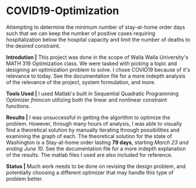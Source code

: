 # COVID19-Optimization
Attempting to determine the minimum number of stay-at-home order days such that we can keep the number of positive cases requiring hospitalization below the hospital capacity and limit the number of deaths to the desired constraint.

**Introdution |**
This project was done in the scope of Walla Walla University's MATH 319 Optimization class. We were tasked with picking a topic and designing an optimization problem to solve. I chose COVID19 because of it's relevance to today. See the documentation file for a more indepth analysis of the relevance of the project, system formulation, and more. 

**Tools Used |**
I used Matlab's built in Sequential Quadratic Programming Optimizer _fmincon_ utilizing both the linear and nonlinear constraint functions.

**Results |**
I was unsuccessful in getting the algorithm to optimize the problem. However, through many hours of analysis, I was able to visually find a theoretical solution by manually iterating through possibilities and examining the graph of each. The theoretical solution for the state of Washington is a Stay-at-home order lasting **79 days**, starting _March 23 and ending June 10_. See the documentation file for a more indepth explanation of the results. The matlab files I used are also included for reference.

**Status |**
Much work  needs to be done on revising the design problem, and potentially choosing a different optimizer that may handle this type of problem better.
